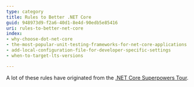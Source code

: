 ```yaml
---
type: category
title: Rules to Better .NET Core
guid: 948973d9-f2a6-40d1-8e4d-90edb5e85416
uri: rules-to-better-net-core
index:
- why-choose-dot-net-core
- the-most-popular-unit-testing-frameworks-for-net-core-applications
- add-local-configuration-file-for-developer-specific-settings
- when-to-target-lts-versions

---
```

A lot of these rules have originated from the [.NET Core Superpowers Tour](https&#58;//www.ssw.com.au/ssw/Events/Training/NET-Core-Superpowers-Tour.aspx).

